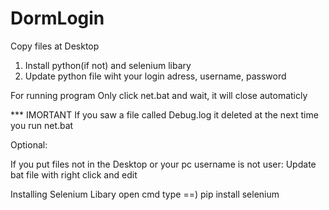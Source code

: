# DormLogin

Copy files at Desktop
  
  1) Install python(if not) and selenium libary
  2) Update python file wiht your login adress, username, password
 
 
For running program 
    Only click net.bat and wait, it will close automaticly
    
*** IMORTANT
If you saw a file called Debug.log it deleted at the next time you run net.bat


Optional:

If you put files not in the Desktop or your pc username is not user:
  Update bat file with right click and edit 

Installing Selenium Libary
   open cmd
   type ==) pip install selenium

